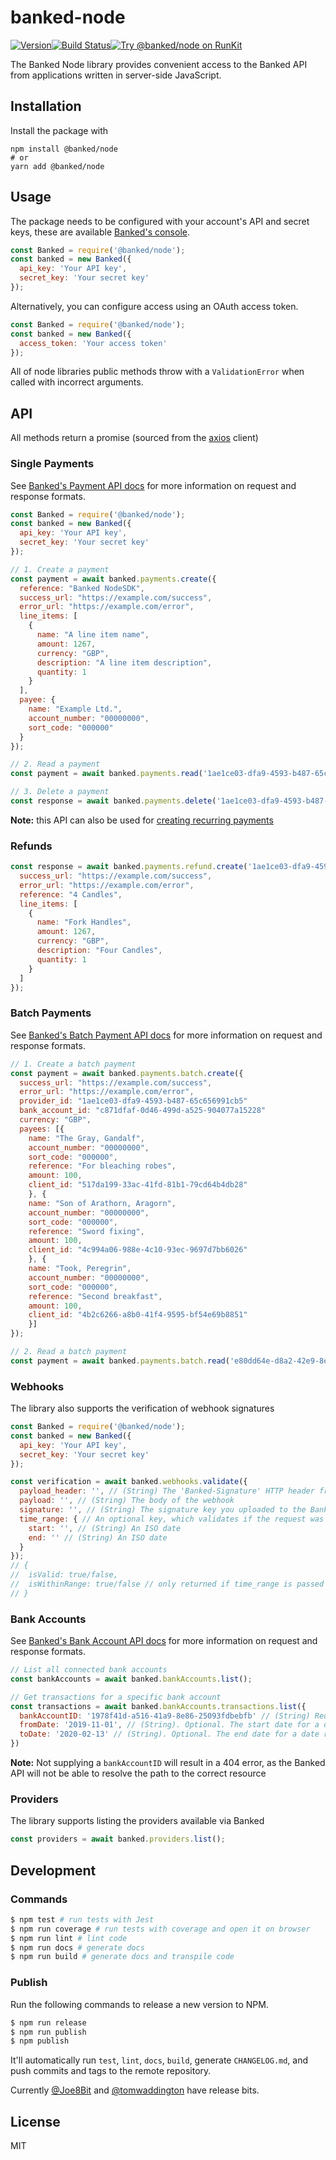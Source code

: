 # banked-node

[![Version](https://img.shields.io/npm/v/@banked/node)](https://www.npmjs.com/package/@banked/node)[![Build Status](https://img.shields.io/github/workflow/status/banked/banked-node/ci)](https://github.com/banked/banked-node/actions)[![Try @banked/node on RunKit](https://badge.runkitcdn.com/@banked/node.svg)](https://npm.runkit.com/@banked/node)

The Banked Node library provides convenient access to the Banked API from applications written in server-side JavaScript.

## Installation

Install the package with

```
npm install @banked/node
# or
yarn add @banked/node
```

## Usage

The package needs to be configured with your account's API and secret keys, these are available [Banked's console](https://console.banked.com).

```javascript
const Banked = require('@banked/node');
const banked = new Banked({
  api_key: 'Your API key',
  secret_key: 'Your secret key'
});
```

Alternatively, you can configure access using an OAuth access token.

```javascript
const Banked = require('@banked/node');
const banked = new Banked({
  access_token: 'Your access token'
});
```

All of node libraries public methods throw with a `ValidationError` when called with incorrect arguments.

## API

All methods return a promise (sourced from the [axios](https://github.com/axios/axios) client)

### Single Payments

See [Banked's Payment API docs](https://banked.com/developer-documentation/api/payments) for more information on request and response formats.

```javascript
const Banked = require('@banked/node');
const banked = new Banked({
  api_key: 'Your API key',
  secret_key: 'Your secret key'
});

// 1. Create a payment
const payment = await banked.payments.create({
  reference: "Banked NodeSDK",
  success_url: "https://example.com/success",
  error_url: "https://example.com/error",
  line_items: [
    {
      name: "A line item name",
      amount: 1267,
      currency: "GBP",
      description: "A line item description",
      quantity: 1
    }
  ],
  payee: {
    name: "Example Ltd.",
    account_number: "00000000",
    sort_code: "000000"
  }
});

// 2. Read a payment
const payment = await banked.payments.read('1ae1ce03-dfa9-4593-b487-65c656991cb5');

// 3. Delete a payment
const response = await banked.payments.delete('1ae1ce03-dfa9-4593-b487-65c656991cb5');
```

**Note:** this API can also be used for [creating recurring payments](https://developer.banked.com/reference#create-a-recurring-payment)

### Refunds

```javascript
const response = await banked.payments.refund.create('1ae1ce03-dfa9-4593-b487-65c656991cb5', {
  success_url: "https://example.com/success",
  error_url: "https://example.com/error",
  reference: "4 Candles",
  line_items: [
    {
      name: "Fork Handles",
      amount: 1267,
      currency: "GBP",
      description: "Four Candles",
      quantity: 1
    }
  ]
});
```

### Batch Payments

See [Banked's Batch Payment API docs](https://developer.banked.com/reference#the-batch-payments-api) for more information on request and response formats.

```javascript
// 1. Create a batch payment
const payment = await banked.payments.batch.create({
  success_url: "https://example.com/success",
  error_url: "https://example.com/error",
  provider_id: "1ae1ce03-dfa9-4593-b487-65c656991cb5"
  bank_account_id: "c871dfaf-0d46-499d-a525-904077a15228"
  currency: "GBP",
  payees: [{
  	name: "The Gray, Gandalf",
  	account_number: "00000000",
  	sort_code: "000000",
  	reference: "For bleaching robes",
  	amount: 100,
  	client_id: "517da199-33ac-41fd-81b1-79cd64b4db28"
	}, {
  	name: "Son of Arathorn, Aragorn",
  	account_number: "00000000",
  	sort_code: "000000",
  	reference: "Sword fixing",
  	amount: 100,
  	client_id: "4c994a06-988e-4c10-93ec-9697d7bb6026"
	}, {
  	name: "Took, Peregrin",
  	account_number: "00000000",
  	sort_code: "000000",
  	reference: "Second breakfast",
  	amount: 100,
  	client_id: "4b2c6266-a8b0-41f4-9595-bf54e69b8851"
	}]
});

// 2. Read a batch payment
const payment = await banked.payments.batch.read('e80dd64e-d8a2-42e9-8e05-091a737b43b6');
```

### Webhooks

The library also supports the verification of webhook signatures

```javascript
const Banked = require('@banked/node');
const banked = new Banked({
  api_key: 'Your API key',
  secret_key: 'Your secret key'
});

const verification = await banked.webhooks.validate({
  payload_header: '', // (String) The 'Banked-Signature' HTTP header from the webhook
  payload: '', // (String) The body of the webhook
  signature: '', // (String) The signature key you uploaded to the Banked console
  time_range: { // An optional key, which validates if the request was signed within a prescribed period
    start: '', // (String) An ISO date
    end: '' // (String) An ISO date
  }
});
// {
//  isValid: true/false,
//  isWithinRange: true/false // only returned if time_range is passed in
// }
```

### Bank Accounts

See [Banked's Bank Account API docs](https://developer.banked.com/reference#get-bank-transactions) for more information on request and response formats.

```javascript
// List all connected bank accounts
const bankAccounts = await banked.bankAccounts.list();

// Get transactions for a specific bank account
const transactions = await banked.bankAccounts.transactions.list({
  bankAccountID: '1978f41d-a516-41a9-8e86-25093fdbebfb' // (String) Required. The ID of a connect bank account
  fromDate: '2019-11-01', // (String). Optional. The start date for a date range of transactions,
  toDate: '2020-02-13' // (String). Optional. The end date for a date range of transactions,
})
````

**Note:** Not supplying a `bankAccountID` will result in a 404 error, as the Banked API will not be able to resolve the path to the correct resource 

### Providers

The library supports listing the providers available via Banked

```javascript
const providers = await banked.providers.list();
```
## Development

### Commands

```sh
$ npm test # run tests with Jest
$ npm run coverage # run tests with coverage and open it on browser
$ npm run lint # lint code
$ npm run docs # generate docs
$ npm run build # generate docs and transpile code
```

### Publish

Run the following commands to release a new version to NPM.

```sh
$ npm run release
$ npm run publish
$ npm publish
```

It'll automatically run `test`, `lint`, `docs`, `build`, generate `CHANGELOG.md`, and push commits and tags to the remote repository.

Currently [@Joe8Bit](https://github.com/joe8bit) and [@tomwaddington](https://github.com/tomwaddington) have release bits.

## License

MIT
